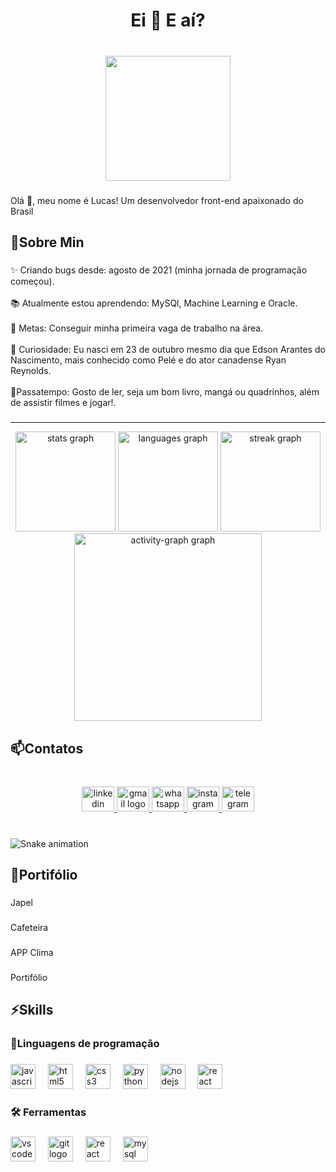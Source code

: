 <h1 align="center">Ei 👋 E aí?</h1>

###

<br clear="both">

<div align="center">
  <img height="200" src="https://64.media.tumblr.com/cca4f06484b447c0687f0325af5b38c9/428a8db1dc8ae92f-87/s1280x1920/7c751558b1d93e15c2d885cff2162ddb95059b8d.gifv"  />
</div>

###

<p align="left">Olá 👋, meu nome é Lucas! Um desenvolvedor front-end apaixonado do Brasil</p>

###

<h2 align="left">💬Sobre Min</h2>

###

<p align="left">✨ Criando bugs desde: agosto de 2021 (minha jornada de programação começou).<br><br>📚 Atualmente estou aprendendo: MySQl, Machine Learning e Oracle.<br><br>🎯 Metas: Conseguir minha primeira vaga de trabalho na área. <br><br>🎲 Curiosidade: Eu nasci em 23 de outubro mesmo dia que Edson Arantes do Nascimento, mais conhecido como Pelé e do ator canadense Ryan Reynolds.<br><br>🔭Passatempo: Gosto de ler, seja um bom livro, mangá ou quadrinhos, além de assistir filmes e jogar!.</p>

###

---

<div align="center">
  <img src="https://github-readme-stats.vercel.app/api?username=LMachadoS&hide_title=false&hide_rank=false&show_icons=true&include_all_commits=true&count_private=true&disable_animations=false&theme=ocean_dark&locale=pt-br&hide_border=false&order=1" height="160" alt="stats graph"  />
  <img src="https://github-readme-stats.vercel.app/api/top-langs?username=LMachadoS&locale=pt-br&hide_title=false&layout=compact&card_width=320&langs_count=6&theme=ocean_dark&hide_border=false&order=2" height="160" alt="languages graph"  />
  <img src="https://streak-stats.demolab.com?user=LMachadoS&locale=pt-br&mode=daily&theme=ocean_dark&hide_border=false&border_radius=5&order=3" height="160" alt="streak graph"  />
  <img src="https://github-readme-activity-graph.vercel.app/graph?username=LMachadoS&radius=16&theme=merko&area=true&order=5" height="300" alt="activity-graph graph"  />
</div>

###

<h2 align="left">📫Contatos</h2>

###

<br clear="both">

<div align="center">
  <a href="https://www.linkedin.com/in/lmachado-silva/" target="_blank">
    <img src="https://raw.githubusercontent.com/maurodesouza/profile-readme-generator/master/src/assets/icons/social/linkedin/default.svg" width="52" height="40" alt="linkedin logo"  />
  </a>
  <a href="lucasmachado2233@gmail.com" target="_blank">
    <img src="https://raw.githubusercontent.com/maurodesouza/profile-readme-generator/master/src/assets/icons/social/gmail/default.svg" width="52" height="40" alt="gmail logo"  />
  </a>
  <a href="+55 21 97564-5933" target="_blank">
    <img src="https://raw.githubusercontent.com/maurodesouza/profile-readme-generator/master/src/assets/icons/social/whatsapp/default.svg" width="52" height="40" alt="whatsapp logo"  />
  </a>
  <a href="https://www.instagram.com/lmachaduuu/?hl=pt-br" target="_blank">
    <img src="https://raw.githubusercontent.com/maurodesouza/profile-readme-generator/master/src/assets/icons/social/instagram/default.svg" width="52" height="40" alt="instagram logo"  />
  </a>
  <a href="+55 21 97564-5933" target="_blank">
    <img src="https://raw.githubusercontent.com/maurodesouza/profile-readme-generator/master/src/assets/icons/social/telegram/default.svg" width="52" height="40" alt="telegram logo"  />
  </a>
</div>

###

<br clear="both">

<img src="https://raw.githubusercontent.com/LMachadoS/LMachadoS/output/snake.svg" alt="Snake animation" />

###

<h2 align="left">🔗Portifólio</h2>

###

<p align="left">Japel</p>

###

<p align="left">Cafeteira</p>

###

<p align="left">APP Clima</p>

###

<p align="left">Portifólio</p>

###

<h2 align="left">⚡Skills</h2>

###

<h3 align="left">📄Linguagens de programação</h3>

###

<div align="left">
  <img src="https://cdn.jsdelivr.net/gh/devicons/devicon/icons/javascript/javascript-original.svg" height="40" alt="javascript logo"  />
  <img width="12" />
  <img src="https://cdn.jsdelivr.net/gh/devicons/devicon/icons/html5/html5-original.svg" height="40" alt="html5 logo"  />
  <img width="12" />
  <img src="https://cdn.jsdelivr.net/gh/devicons/devicon/icons/css3/css3-original.svg" height="40" alt="css3 logo"  />
  <img width="12" />
  <img src="https://cdn.jsdelivr.net/gh/devicons/devicon/icons/python/python-original.svg" height="40" alt="python logo"  />
  <img width="12" />
  <img src="https://cdn.jsdelivr.net/gh/devicons/devicon/icons/nodejs/nodejs-original.svg" height="40" alt="nodejs logo"  />
  <img width="12" />
  <img src="https://cdn.jsdelivr.net/gh/devicons/devicon/icons/react/react-original.svg" height="40" alt="react logo"  />
</div>

###

<h3 align="left">🛠 Ferramentas</h3>

###

<div align="left">
  <img src="https://cdn.jsdelivr.net/gh/devicons/devicon/icons/vscode/vscode-original.svg" height="40" alt="vscode logo"  />
  <img width="12" />
  <img src="https://cdn.jsdelivr.net/gh/devicons/devicon/icons/git/git-original.svg" height="40" alt="git logo"  />
  <img width="12" />
  <img src="https://cdn.jsdelivr.net/gh/devicons/devicon/icons/react/react-original.svg" height="40" alt="react logo"  />
  <img width="12" />
  <img src="https://cdn.jsdelivr.net/gh/devicons/devicon/icons/mysql/mysql-original.svg" height="40" alt="mysql logo"  />
</div>

###
